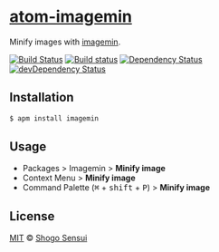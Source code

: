 # [atom-imagemin](https://atom.io/packages/imagemin)

Minify images with [imagemin](http://github.com/imagemin/imagemin).

[![Build Status](https://travis-ci.org/1000ch/atom-imagemin.svg?branch=master)](https://travis-ci.org/1000ch/atom-imagemin)
[![Build status](https://ci.appveyor.com/api/projects/status/9s1ic50y2mlrbge2/branch/master?svg=true)](https://ci.appveyor.com/project/1000ch/atom-imagemin/branch/master)
[![Dependency Status](https://david-dm.org/1000ch/atom-imagemin.svg)](https://david-dm.org/1000ch/atom-imagemin)
[![devDependency Status](https://david-dm.org/1000ch/atom-imagemin/dev-status.svg)](https://david-dm.org/1000ch/atom-imagemin?type=dev)

## Installation

```sh
$ apm install imagemin
```

## Usage

- Packages > Imagemin > **Minify image**
- Context Menu > **Minify image**
- Command Palette (<kbd>⌘</kbd> + <kbd>shift</kbd> + <kbd>P</kbd>) > **Minify image**

## License

[MIT](https://1000ch.mit-license.org) © [Shogo Sensui](https://github.com/1000ch)
